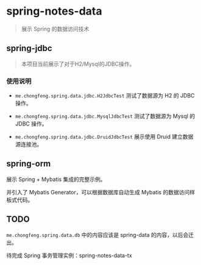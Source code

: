 # spring-notes-data

> 展示 Spring 的数据访问技术

## spring-jdbc

> 本项目当前展示了对于H2/Mysql的JDBC操作。

### 使用说明

- `me.chongfeng.spring.data.jdbc.H2JdbcTest` 测试了数据源为 H2 的 JDBC 操作。

- `me.chongfeng.spring.data.jdbc.MysqlJdbcTest` 测试了数据源为 Mysql 的 JDBC 操作。

- `me.chongfeng.spring.data.jdbc.DruidJdbcTest` 展示使用 Druid 建立数据源连接池。


## spring-orm

展示 Spring + Mybatis 集成的完整示例。

并引入了 Mybatis Generator，可以根据数据库自动生成 Mybatis 的数据访问样板式代码。

## TODO

`me.chongfeng.spring.data.db` 中的内容应该是 spring-data 的内容，以后会迁出。

待完成 Spring 事务管理实例：spring-notes-data-tx
